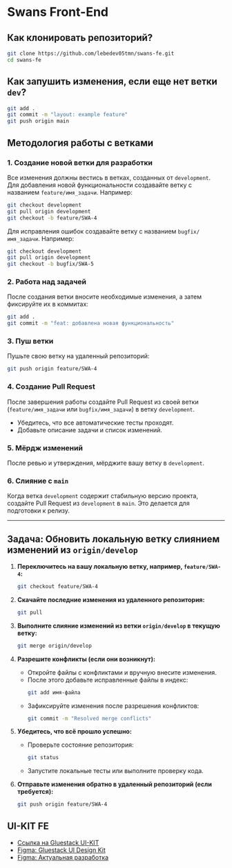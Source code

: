 # Swans Front-End

## Как клонировать репозиторий?

```bash
git clone https://github.com/lebedev05tmn/swans-fe.git
cd swans-fe
```

## Как запушить изменения, если еще нет ветки `dev`?

```bash
git add .
git commit -m "layout: example feature"
git push origin main
```

## Методология работы с ветками

### 1. Создание новой ветки для разработки

Все изменения должны вестись в ветках, созданных от `development`.  
Для добавления новой функциональности создавайте ветку с названием `feature/имя_задачи`. Например:

```bash
git checkout development
git pull origin development
git checkout -b feature/SWA-4
```

Для исправления ошибок создавайте ветку с названием `bugfix/имя_задачи`. Например:

```bash
git checkout development
git pull origin development
git checkout -b bugfix/SWA-5
```

### 2. Работа над задачей

После создания ветки вносите необходимые изменения, а затем фиксируйте их в коммитах:

```bash
git add .
git commit -m "feat: добавлена новая функциональность"
```

### 3. Пуш ветки

Пушьте свою ветку на удаленный репозиторий:

```bash
git push origin feature/SWA-4
```

### 4. Создание Pull Request

После завершения работы создайте Pull Request из своей ветки (`feature/имя_задачи` или `bugfix/имя_задачи`) в ветку `development`.

- Убедитесь, что все автоматические тесты проходят.
- Добавьте описание задачи и список изменений.

### 5. Мёрдж изменений

После ревью и утверждения, мёрджите вашу ветку в `development`.

### 6. Слияние с `main`

Когда ветка `development` содержит стабильную версию проекта, создайте Pull Request из `development` в `main`. Это делается для подготовки к релизу.

---

## Задача: Обновить локальную ветку слиянием изменений из `origin/develop`

1. **Переключитесь на вашу локальную ветку, например, `feature/SWA-4`:**

    ```bash
    git checkout feature/SWA-4
    ```

2. **Скачайте последние изменения из удаленного репозитория:**

    ```bash
    git pull
    ```

3. **Выполните слияние изменений из ветки `origin/develop` в текущую ветку:**

    ```bash
    git merge origin/develop
    ```

4. **Разрешите конфликты (если они возникнут):**

    - Откройте файлы с конфликтами и вручную внесите изменения.
    - После этого добавьте исправленные файлы в индекс:
        ```bash
        git add имя-файла
        ```
    - Зафиксируйте изменения после разрешения конфликтов:
        ```bash
        git commit -m "Resolved merge conflicts"
        ```

5. **Убедитесь, что всё прошло успешно:**

    - Проверьте состояние репозитория:
        ```bash
        git status
        ```
    - Запустите локальные тесты или выполните проверку кода.

6. **Отправьте изменения обратно в удаленный репозиторий (если требуется):**
    ```bash
    git push origin feature/SWA-4
    ```

## UI-KIT FE

- [Ссылка на Gluestack UI-KIT](https://gluestack.io/)
- [Figma: Gluestack UI Design Kit](https://www.figma.com/community/file/1358053104938234615/gluestack-ui-v2-0-design-kit)
- [Figma: Актуальная разработка](https://www.figma.com/design/Dc7Udvm94UvYIdK0eiG9B0/Swans-project?node-id=0-1&t=p5YUeWB4GgeNrt9S-1)
